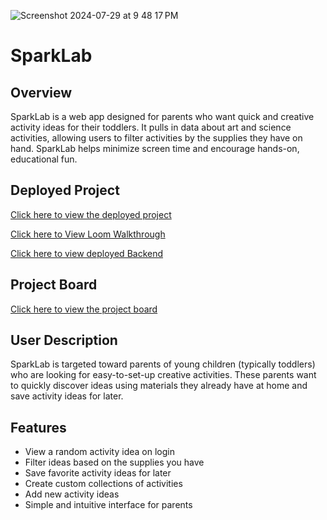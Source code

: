 ![Screenshot 2024-07-29 at 9 48 17 PM](https://github.com/user-attachments/assets/da23fe71-04dd-408c-a652-73de1dac5f74)

# SparkLab

## Overview
SparkLab is a web app designed for parents who want quick and creative activity ideas for their toddlers. It pulls in data about art and science activities, allowing users to filter activities by the supplies they have on hand. SparkLab helps minimize screen time and encourage hands-on, educational fun.

## Deployed Project
[Click here to view the deployed project](https://sparklab.netlify.app)

[Click here to View Loom Walkthrough](https://www.loom.com/share/f5028f1322b24934b1ecdae2c5356880?sid=d5162c92-b66a-46ae-b2f1-ccb3fa352b35)

[Click here to view deployed Backend](https://sparklab-server-dde0a6c07bfc.herokuapp.com)

## Project Board
[Click here to view the project board](https://github.com/users/hollyann-smith/projects/2)

## User Description
SparkLab is targeted toward parents of young children (typically toddlers) who are looking for easy-to-set-up creative activities. These parents want to quickly discover ideas using materials they already have at home and save activity ideas for later.

## Features
- View a random activity idea on login
- Filter ideas based on the supplies you have
- Save favorite activity ideas for later
- Create custom collections of activities
- Add new activity ideas
- Simple and intuitive interface for parents

